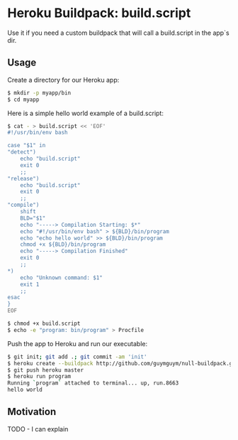# Heroku Buildpack: build.script

Use it if you need a custom buildpack that will call a build.script in the app`s dir.

## Usage

Create a directory for our Heroku app:

```bash
$ mkdir -p myapp/bin
$ cd myapp
```

Here is a simple hello world example of a build.script:

```bash
$ cat - > build.script << 'EOF'
#!/usr/bin/env bash

case "$1" in
"detect")
    echo "build.script"
    exit 0
    ;;
"release")
    echo "build.script"
    exit 0
    ;;
"compile")
    shift
    BLD="$1"
    echo "-----> Compilation Starting: $*"
    echo "#!/usr/bin/env bash" > ${BLD}/bin/program
    echo "echo hello world" >> ${BLD}/bin/program
    chmod +x ${BLD}/bin/program
    echo "-----> Compilation Finished"
    exit 0
    ;;
*)
    echo "Unknown command: $1"
    exit 1
    ;;
esac
}
EOF

$ chmod +x build.script
$ echo -e "program: bin/program" > Procfile
```

Push the app to Heroku and run our executable:

```bash
$ git init; git add .; git commit -am 'init'
$ heroku create --buildpack http://github.com/guymguym/null-buildpack.git
$ git push heroku master
$ heroku run program
Running `program` attached to terminal... up, run.8663
hello world
```

## Motivation

TODO - I can explain

